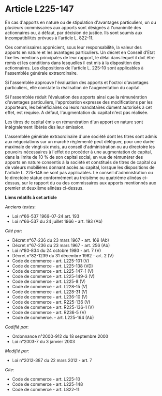 # Article L225-147

En cas d'apports en nature ou de stipulation d'avantages particuliers, un ou plusieurs commissaires aux apports sont désignés
à l'unanimité des actionnaires ou, à défaut, par décision de justice. Ils sont soumis aux incompatibilités prévues à
l'article L. 822-11. 

Ces commissaires apprécient, sous leur responsabilité, la valeur des apports en nature et les avantages particuliers. Un
décret en Conseil d'Etat fixe les mentions principales de leur rapport, le délai dans lequel il doit être remis et les
conditions dans lesquelles il est mis à la disposition des actionnaires. Les dispositions de l'article L. 225-10 sont
applicables à l'assemblée générale extraordinaire. 

Si l'assemblée approuve l'évaluation des apports et l'octroi d'avantages particuliers, elle constate la réalisation de
l'augmentation du capital. 

Si l'assemblée réduit l'évaluation des apports ainsi que la rémunération d'avantages particuliers, l'approbation expresse des
modifications par les apporteurs, les bénéficiaires ou leurs mandataires dûment autorisés à cet effet, est requise. A défaut,
l'augmentation du capital n'est pas réalisée. 

Les titres de capital émis en rémunération d'un apport en nature sont intégralement libérés dès leur émission. 

L'assemblée générale extraordinaire d'une société dont les titres sont admis aux négociations sur un marché réglementé peut
déléguer, pour une durée maximale de vingt-six mois, au conseil d'administration ou au directoire les pouvoirs nécessaires à
l'effet de procéder à une augmentation de capital, dans la limite de 10 % de son capital social, en vue de rémunérer des
apports en nature consentis à la société et constitués de titres de capital ou de valeurs mobilières donnant accès au
capital, lorsque les dispositions de l'article L. 225-148 ne sont pas applicables. Le conseil d'administration ou le
directoire statue conformément au troisième ou quatrième alinéas ci-dessus, sur le rapport du ou des commissaires aux apports
mentionnés aux premier et deuxième alinéas ci-dessus.

**Liens relatifs à cet article**

_Anciens textes_:

  - Loi n°66-537 1966-07-24 art. 193
  - Loi n°66-537 du 24 juillet 1966 - art. 193 (Ab)

_Cité par_:

  - Décret n°67-236 du 23 mars 1967 - art. 169 (Ab)
  - Décret n°67-236 du 23 mars 1967 - art. 256 (Ab)
  - Loi n°80-834 du 24 octobre 1980 - art. 7 (V)
  - Décret n°82-1239 du 31 décembre 1982 - art. 2 (V)
  - Code de commerce - art. L225-101 (V)
  - Code de commerce - art. L225-138 (VD)
  - Code de commerce - art. L225-147-1 (V)
  - Code de commerce - art. L225-149-3 (V)
  - Code de commerce - art. L225-8 (V)
  - Code de commerce - art. L228-15 (V)
  - Code de commerce - art. L228-31 (V)
  - Code de commerce - art. L236-10 (V)
  - Code de commerce - art. R225-136 (V)
  - Code de commerce - art. R225-136-1 (V)
  - Code de commerce - art. R236-5 (V)
  - Code de commerce. - art. L225-164 (Ab)

_Codifié par_:

  - Ordonnance n°2000-912 du 18 septembre 2000
  - Loi n°2003-7 du 3 janvier 2003

_Modifié par_:

  - Loi n°2012-387 du 22 mars 2012 - art. 7

_Cite_:

  - Code de commerce - art. L225-10
  - Code de commerce - art. L225-148
  - Code de commerce - art. L822-11
